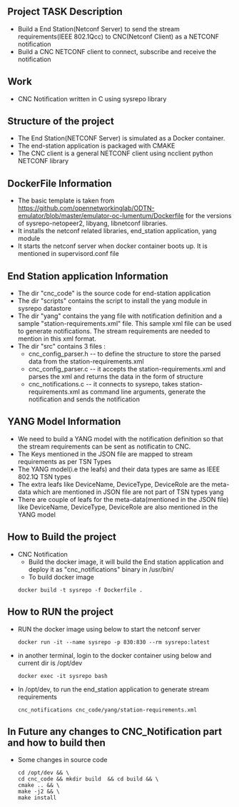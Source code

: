 ## Project TASK Description
-   Build a End Station(Netconf Server) to send the stream requirements(IEEE 802.1Qcc) to CNC(Netconf Client) as a NETCONF notification
-   Build a CNC NETCONF client to connect, subscribe and receive the notification

## Work 
-  CNC Notification written in C using sysrepo library

## Structure of the project
- The End Station(NETCONF Server) is simulated as a Docker container.
- The end-station application is packaged with CMAKE
- The CNC client is a general NETCONF client using ncclient python NETCONF library

## DockerFile Information
- The basic template is taken from https://github.com/opennetworkinglab/ODTN-emulator/blob/master/emulator-oc-lumentum/Dockerfile for the versions of 
sysrepo-netopeer2, libyang, libnetconf libraries.
- It installs the netconf related libraries, end_station application, yang module
- It starts the netconf server when docker container boots up. It is mentioned in supervisord.conf file

## End Station application Information
-  The dir "cnc_code" is the source code for end-station application
-  The dir "scripts" contains the script to install the yang module in sysrepo datastore
-  The dir "yang" contains the yang file with notification definition and a sample "station-requirements.xml" file. 
This sample xml file can be used to generate notifications. The stream requirements are needed to mention in this xml format.
- The dir "src" contains 3 files :
    - cnc_config_parser.h -- to define the structure to store the parsed data from the station-requirements.xml
    - cnc_config_parser.c -- it accepts the station-requirements.xml and parses the xml and returns the data in the form of structure
    - cnc_notifications.c -- it connects to sysrepo, takes station-requirements.xml as command line arguments, generate the notification and sends the notification

## YANG Model Information
- We need to build a YANG model with the notification definition so that the stream requirements can be sent as notificatin to CNC.
- The Keys mentioned in the JSON file are mapped to stream requirements as per TSN Types
- The YANG model(i.e the leafs) and their data types are same as IEEE 802.1Q TSN types
- The extra leafs like DeviceName, DeviceType, DeviceRole are the meta-data which are mentioned in JSON file are not part of TSN types yang 
- There are couple of leafs for the meta-data(mentioned in the JSON file) like DeviceName, DeviceType, DeviceRole are also mentioned in the YANG model

## How to Build the project

- CNC Notification 
    - Build the docker image, it will build the End station application and deploy it as "cnc_notifications" binary in /usr/bin/ 
    - To build docker image 
    ```
    docker build -t sysrepo -f Dockerfile .
    ```

## How to RUN the project

- RUN the docker image using below to start the netconf server 
    ```
    docker run -it --name sysrepo -p 830:830 --rm sysrepo:latest
    ```
    
- in another terminal, login to the docker container using below and current dir is /opt/dev
    ```
    docker exec -it sysrepo bash
    ```
- In /opt/dev, to run the end_station application to generate stream requirements
    ```
    cnc_notifications cnc_code/yang/station-requirements.xml
    ```

## In Future any changes to CNC_Notification part and how to build then
 - Some changes in source code
    ```
    cd /opt/dev && \
    cd cnc_code && mkdir build  && cd build && \
    cmake .. && \
    make -j2 && \
    make install    
    ```    